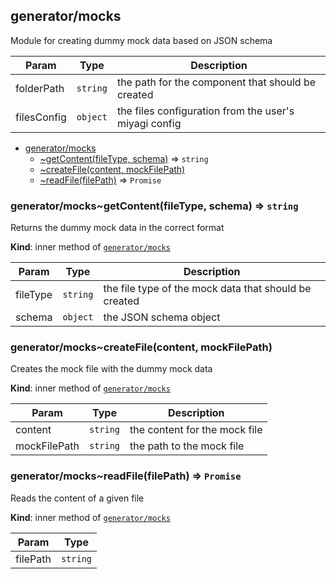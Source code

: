 <a name="module_generator/mocks"></a>

## generator/mocks
Module for creating dummy mock data based on JSON schema


| Param | Type | Description |
| --- | --- | --- |
| folderPath | <code>string</code> | the path for the component that should be created |
| filesConfig | <code>object</code> | the files configuration from the user's miyagi config |


* [generator/mocks](#module_generator/mocks)
    * [~getContent(fileType, schema)](#module_generator/mocks..getContent) ⇒ <code>string</code>
    * [~createFile(content, mockFilePath)](#module_generator/mocks..createFile)
    * [~readFile(filePath)](#module_generator/mocks..readFile) ⇒ <code>Promise</code>

<a name="module_generator/mocks..getContent"></a>

### generator/mocks~getContent(fileType, schema) ⇒ <code>string</code>
Returns the dummy mock data in the correct format

**Kind**: inner method of [<code>generator/mocks</code>](#module_generator/mocks)  

| Param | Type | Description |
| --- | --- | --- |
| fileType | <code>string</code> | the file type of the mock data that should be created |
| schema | <code>object</code> | the JSON schema object |

<a name="module_generator/mocks..createFile"></a>

### generator/mocks~createFile(content, mockFilePath)
Creates the mock file with the dummy mock data

**Kind**: inner method of [<code>generator/mocks</code>](#module_generator/mocks)  

| Param | Type | Description |
| --- | --- | --- |
| content | <code>string</code> | the content for the mock file |
| mockFilePath | <code>string</code> | the path to the mock file |

<a name="module_generator/mocks..readFile"></a>

### generator/mocks~readFile(filePath) ⇒ <code>Promise</code>
Reads the content of a given file

**Kind**: inner method of [<code>generator/mocks</code>](#module_generator/mocks)  

| Param | Type |
| --- | --- |
| filePath | <code>string</code> | 

